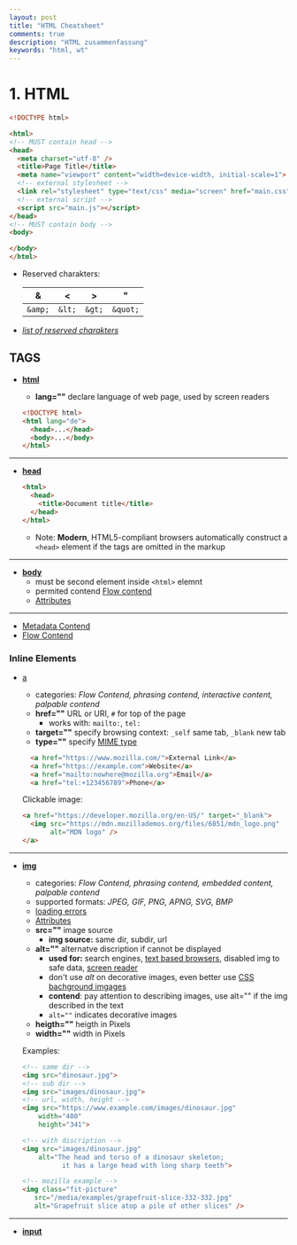```yaml
---
layout: post
title: "HTML Cheatsheet"
comments: true
description: "HTML zusammenfassung"
keywords: "html, wt"
---
```


# 1. HTML

```html
<!DOCTYPE html>
```

```html
<html>
<!-- MUST contain head -->
<head>
  <meta charset="utf-8" />
  <title>Page Title</title>
  <meta name="viewport" content="width=device-width, initial-scale=1">
  <!-- external stylesheet -->
  <link rel="stylesheet" type="text/css" media="screen" href="main.css" />
  <!-- external script -->
  <script src="main.js"></script>
</head>
<!-- MUST contain body -->
<body>

</body>
</html>
```

- Reserved charakters:

  | &  | <  |  > | "  |
  |----|----|----|----|
  | `&amp;`  | `&lt;`  | `&gt;`  | `&quot;` |

- _[list of reserved charakters](https://dev.w3.org/html5/html-author/charref)_

## TAGS

- [**html**](https://developer.mozilla.org/en-US/docs/Web/HTML/Element/html)
  - **lang=""** declare language of web page, used by screen readers

  ```html
  <!DOCTYPE html>
  <html lang="de">
    <head>...</head>
    <body>...</body>
  </html>
  ```

***

- [**head**](https://developer.mozilla.org/en-US/docs/Web/HTML/Element/head)

  ```html
  <html>
    <head>
      <title>Document title</title>
    </head>
  </html>
  ```

  - Note: **Modern**, HTML5-compliant browsers automatically construct a `<head>` element if the tags are omitted in the markup

***

- [**body**](https://developer.mozilla.org/en-US/docs/Web/HTML/Element/body)
  - must be second element inside `<html>` elemnt
  - permited contend [Flow contend](https://developer.mozilla.org/en-US/docs/Web/HTML/Content_categories#Flow_content)
  - [Attributes](https://developer.mozilla.org/en-US/docs/Web/HTML/Element/body#Attributes)

***

- [Metadata Contend](https://developer.mozilla.org/en-US/docs/Web/Guide/HTML/Content_categories#Metadata_content)
- [Flow Contend](https://developer.mozilla.org/en-US/docs/Web/Guide/HTML/Content_categories#Flow_content)

### Inline Elements

- [a](https://developer.mozilla.org/en-US/docs/Web/HTML/Element/a)
  - categories: _Flow Contend, phrasing contend, interactive content, palpable contend_
  - **href=""** URL or URI, `#` for top of the page
    - works with: `mailto:`, `tel:`
  - **target=""** specify browsing context: `_self` same tab, `_blank` new tab
  - **type=""**  specify [MIME type](https://developer.mozilla.org/en-US/docs/Web/HTTP/Basics_of_HTTP/MIME_types#Syntax)

  ```html
    <a href="https://www.mozilla.com/">External Link</a>
    <a href="https://example.com">Website</a>
    <a href="mailto:nowhere@mozilla.org">Email</a>
    <a href="tel:+123456789">Phone</a>
  ```

  Clickable image:

  ```html
  <a href="https://developer.mozilla.org/en-US/" target="_blank">
    <img src="https://mdn.mozillademos.org/files/6851/mdn_logo.png"
         alt="MDN logo" />
  </a>
  ```

***

- [**img**](https://developer.mozilla.org/en-US/docs/Learn/HTML/Multimedia_and_embedding/Images_in_HTML#How_do_we_put_an_image_on_a_webpage)
  - categories: _Flow Contend, phrasing contend, embedded content, palpable contend_  
  - supported formats: _JPEG, GIF, PNG, APNG, SVG, BMP_
  - [loading errors](https://developer.mozilla.org/en-US/docs/Web/HTML/Element/img#Image_loading_errors)
  - [Attributes](https://developer.mozilla.org/en-US/docs/Web/HTML/Element/img#Attributes)
  - **src=""** image source
    - **img source:** same dir, subdir, url
  - **alt=""** alternatve discription if cannot be displayed
    - **used for:** search engines, [text based browsers](https://en.wikipedia.org/wiki/Lynx_%28web_browser%29), disabled img to safe data, [screen reader](https://en.wikipedia.org/wiki/Screen_reader)
    - don't use _alt_ on decorative images, even better use [CSS bachground imgages](https://developer.mozilla.org/en-US/docs/Learn/HTML/Multimedia_and_embedding/Images_in_HTML#CSS_background_images)
    - **contend**: pay attention to describing images, use alt="" if the img described in the text
    - `alt=""` indicates decorative images
  - **heigth=""** heigth in Pixels
  - **width=""** width in Pixels

  Examples:

  ```html
  <!-- same dir -->
  <img src="dinosaur.jpg">
  <!-- sub dir -->
  <img src="images/dinosaur.jpg">
  <!-- url, width, height -->
  <img src="https://www.example.com/images/dinosaur.jpg"
      width="400"
      height="341">

  <!-- with discription -->
  <img src="images/dinosaur.jpg"
      alt="The head and torso of a dinosaur skeleton;
            it has a large head with long sharp teeth">
  
  <!-- mozilla example -->
  <img class="fit-picture"
     src="/media/examples/grapefruit-slice-332-332.jpg"
     alt="Grapefruit slice atop a pile of other slices" />
  ```

***

- [**input**](https://developer.mozilla.org/en-US/docs/Web/HTML/Element/input)